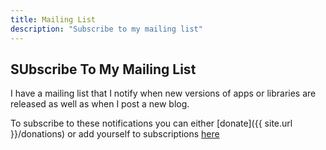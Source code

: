 ```yaml
---
title: Mailing List
description: "Subscribe to my mailing list"
---
```


## SUbscribe To My Mailing List

I have a mailing list that I notify when new versions of apps or libraries are released as well as when I post a new blog.

To subscribe to these notifications you can either [donate]({{ site.url }}/donations) or add yourself to subscriptions [here](https://cdn.forms-content.sg-form.com/e1e9d66b-283c-11ed-82ef-eee2188e6867)